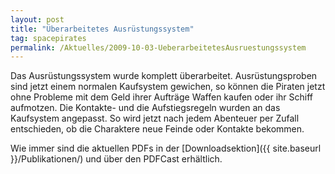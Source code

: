 ```yaml
---
layout: post
title: "Überarbeitetes Ausrüstungssystem"
tag: spacepirates
permalink: /Aktuelles/2009-10-03-UeberarbeitetesAusruestungssystem
---
```


Das Ausrüstungssystem wurde komplett überarbeitet. Ausrüstungsproben sind jetzt einem normalen Kaufsystem gewichen, so können die Piraten jetzt ohne Probleme mit dem Geld ihrer Aufträge Waffen kaufen oder ihr Schiff aufmotzen. Die Kontakte- und die Aufstiegsregeln wurden an das Kaufsystem angepasst. So wird jetzt nach jedem Abenteuer per Zufall entschieden, ob die Charaktere neue Feinde oder Kontakte bekommen.

Wie immer sind die aktuellen PDFs in der [Downloadsektion]({{ site.baseurl }}/Publikationen/) und über den PDFCast erhältlich.
